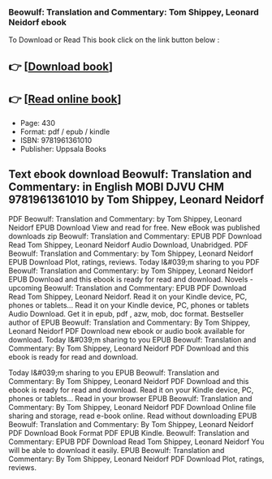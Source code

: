 ### Beowulf: Translation and Commentary: Tom Shippey, Leonard Neidorf ebook

To Download or Read This book click on the link button below :

## 👉  [**[Download book](http://ebooksharez.info/download.php?group=book&from=github.com&id=685633&lnk=1079 "Download book")**]

## 👉  [**[Read online book](http://ebooksharez.info/download.php?group=book&from=github.com&id=685633&lnk=1079 "Read online book")**]


* Page: 430
* Format: pdf / epub / kindle
* ISBN: 9781961361010
* Publisher: Uppsala Books



## Text ebook download Beowulf: Translation and Commentary: in English MOBI DJVU CHM 9781961361010 by Tom Shippey, Leonard Neidorf


PDF Beowulf: Translation and Commentary: by Tom Shippey, Leonard Neidorf EPUB Download View and read for free. New eBook was published downloads zip Beowulf: Translation and Commentary: EPUB PDF Download Read Tom Shippey, Leonard Neidorf Audio Download, Unabridged. PDF Beowulf: Translation and Commentary: by Tom Shippey, Leonard Neidorf EPUB Download Plot, ratings, reviews. Today I&amp;#039;m sharing to you PDF Beowulf: Translation and Commentary: by Tom Shippey, Leonard Neidorf EPUB Download and this ebook is ready for read and download. Novels - upcoming Beowulf: Translation and Commentary: EPUB PDF Download Read Tom Shippey, Leonard Neidorf. Read it on your Kindle device, PC, phones or tablets... Read it on your Kindle device, PC, phones or tablets Audio Download. Get it in epub, pdf , azw, mob, doc format. Bestseller author of EPUB Beowulf: Translation and Commentary: By Tom Shippey, Leonard Neidorf PDF Download new ebook or audio book available for download. Today I&amp;#039;m sharing to you EPUB Beowulf: Translation and Commentary: By Tom Shippey, Leonard Neidorf PDF Download and this ebook is ready for read and download.

Today I&amp;#039;m sharing to you EPUB Beowulf: Translation and Commentary: By Tom Shippey, Leonard Neidorf PDF Download and this ebook is ready for read and download. Read it on your Kindle device, PC, phones or tablets... Read in your browser EPUB Beowulf: Translation and Commentary: By Tom Shippey, Leonard Neidorf PDF Download Online file sharing and storage, read e-book online. Read without downloading EPUB Beowulf: Translation and Commentary: By Tom Shippey, Leonard Neidorf PDF Download Book Format PDF EPUB Kindle. Beowulf: Translation and Commentary: EPUB PDF Download Read Tom Shippey, Leonard Neidorf You will be able to download it easily. EPUB Beowulf: Translation and Commentary: By Tom Shippey, Leonard Neidorf PDF Download Plot, ratings, reviews.






